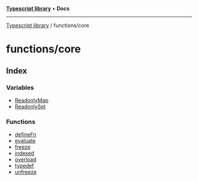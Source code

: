 [**Typescript library**](../../index.md) • **Docs**

***

[Typescript library](../../modules.md) / functions/core

# functions/core

## Index

### Variables

- [ReadonlyMap](variables/ReadonlyMap.md)
- [ReadonlySet](variables/ReadonlySet.md)

### Functions

- [defineFn](functions/defineFn.md)
- [evaluate](functions/evaluate.md)
- [freeze](functions/freeze.md)
- [indexed](functions/indexed.md)
- [overload](functions/overload.md)
- [typedef](functions/typedef.md)
- [unfreeze](functions/unfreeze.md)
